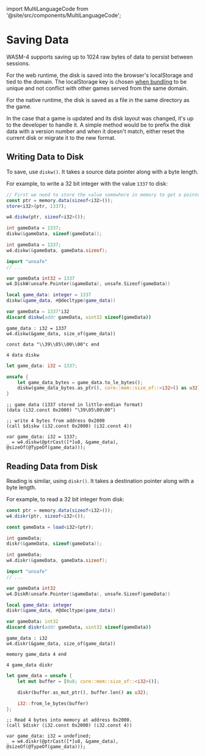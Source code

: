 import MultiLanguageCode from '@site/src/components/MultiLanguageCode';

# Saving Data

WASM-4 supports saving up to 1024 raw bytes of data to persist between
sessions.

For the web runtime, the disk is saved into the browser's localStorage and tied
to the domain. The localStorage key is chosen [when bundling](distribution) to
be unique and not conflict with other games served from the same domain.

For the native runtime, the disk is saved as a file in the same directory as
the game.

In the case that a game is updated and its disk layout was changed, it's up to
the developer to handle it. A simple method would be to prefix the disk data
with a version number and when it doesn't match, either reset the current disk
or migrate it to the new format.

## Writing Data to Disk

To save, use `diskw()`.
It takes a source data pointer along with a byte length.

For example, to write a 32 bit integer with the value `1337` to disk:

<MultiLanguageCode>

```typescript
// First we need to store the value somewhere in memory to get a pointer
const ptr = memory.data(sizeof<i32>());
store<i32>(ptr, 1337);

w4.diskw(ptr, sizeof<i32>());
```

```c
int gameData = 1337;
diskw(&gameData, sizeof(gameData));
```

```d
int gameData = 1337;
w4.diskw(&gameData, gameData.sizeof);
```

```go
import "unsafe"
// ...

var gameData int32 = 1337
w4.DiskW(unsafe.Pointer(&gameData), unsafe.Sizeof(gameData))
```

```lua
local game_data: integer = 1337
diskw(&game_data, #@decltype(game_data))
```

```nim
var gameData = 1337'i32
discard diskw(addr gameData, uint32 sizeof(gameData))
```

```odin
game_data : i32 = 1337
w4.diskw(&game_data, size_of(game_data))
```

```porth
const data "\\39\\05\\00\\00"c end

4 data diskw
```

```rust
let game_data: i32 = 1337;

unsafe {
    let game_data_bytes = game_data.to_le_bytes();
    diskw(game_data_bytes.as_ptr(), core::mem::size_of::<i32>() as u32);
}
```

```wasm
;; game data (1337 stored in little-endian format)
(data (i32.const 0x2000) "\39\05\00\00")

;; write 4 bytes from address 0x2000
(call $diskw (i32.const 0x2000) (i32.const 4))
```

```zig
var game_data: i32 = 1337;
_ = w4.diskw(@ptrCast([*]u8, &game_data), @sizeOf(@TypeOf(game_data)));
```

</MultiLanguageCode>

## Reading Data from Disk

Reading is similar, using `diskr()`. It takes a destination pointer along with
a byte length.

For example, to read a 32 bit integer from disk:

<MultiLanguageCode>

```typescript
const ptr = memory.data(sizeof<i32>());
w4.diskr(ptr, sizeof<i32>());

const gameData = load<i32>(ptr);
```

```c
int gameData;
diskr(&gameData, sizeof(gameData));
```

```d
int gameData;
w4.diskr(&gameData, gameData.sizeof);
```

```go
import "unsafe"
// ...

var gameData int32
w4.DiskR(unsafe.Pointer(&gameData), unsafe.Sizeof(gameData))
```

```lua
local game_data: integer
diskr(&game_data, #@decltype(game_data))
```

```nim
var gameData: int32
discard diskr(addr gameData, uint32 sizeof(gameData))
```

```odin
game_data : i32
w4.diskr(&game_data, size_of(game_data))
```

```porth
memory game_data 4 end

4 game_data diskr
```

```rust
let game_data = unsafe {
    let mut buffer = [0u8; core::mem::size_of::<i32>()];

    diskr(buffer.as_mut_ptr(), buffer.len() as u32);

    i32::from_le_bytes(buffer)
};
```

```wasm
;; Read 4 bytes into memory at address 0x2000.
(call $diskr (i32.const 0x2000) (i32.const 4))
```

```zig
var game_data: i32 = undefined;
_ = w4.diskr(@ptrCast([*]u8, &game_data), @sizeOf(@TypeOf(game_data)));
```

</MultiLanguageCode>
